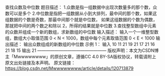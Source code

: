 查找众数及中位数
题目描述：
1.众数是指一组数据中出现次数量多的那个数，众数可以是多个
2.中位数是指把一组数据从小到大排列，最中间的那个数，如果这组数据的个数是奇数，那最中间那个就是中位数，
如果这组数据的个数为偶数，那就把中间的两个数之和除以 2，所得的结果就是中位数
3.查找整型数组中元素的众数并组成一个新的数组，求新数组的中位数
输入描述：
输入一个一维整型数组，数组大小取值范围 0 < N < 1000，数组中每个元素取值范围 0 < E < 1000
输出描述：
输出众数组成的新数组的中位数
示例 1：
输入
10 11 21 19 21 17 21 16 21 18 15
输出
21
————————————————
版权声明：本文为CSDN博主「Mwwwwwwww」的原创文章，遵循CC 4.0 BY-SA版权协议，转载请附上原文出处链接及本声明。
原文链接：https://blog.csdn.net/Mwwwwwwww/article/details/120713879